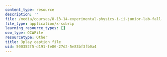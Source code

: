 ```yaml
---
content_type: resource
description: ''
file: /media/courses/8-13-14-experimental-physics-i-ii-junior-lab-fall-2016-spring-2017/500352f5d191fe8627d25e83bf3fb0a4_3032011.srt
file_type: application/x-subrip
learning_resource_types: []
ocw_type: OCWFile
resourcetype: Other
title: 3play caption file
uid: 500352f5-d191-fe86-27d2-5e83bf3fb0a4
---
```

